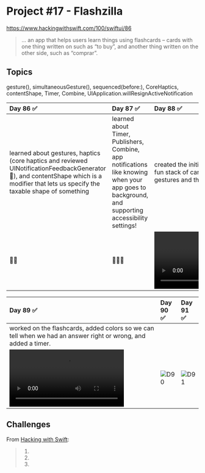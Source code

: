 # Project #17 - Flashzilla

https://www.hackingwithswift.com/100/swiftui/86

> ... an app that helps users learn things using flashcards – cards with one thing written on such as “to buy”, and another thing written on the other side, such as “comprar”. 

## Topics
gesture(), simultaneousGesture(), sequenced(before:), CoreHaptics, contentShape, Timer, Combine, UIApplication.willResignActiveNotification

| Day 86 :white_check_mark: | Day 87 :white_check_mark: | Day 88 :white_check_mark: |
|:--|:--|:--|
| learned about gestures, haptics (core haptics and reviewed UINotificationFeedbackGenerator 🤯), and contentShape which is a modifier that lets us specify the taxable shape of something | learned about Timer, Publishers, Combine, app notifications like knowing when your app goes to background, and supporting  accessibility settings! | created the initial UI for the app. Built a fun stack of cards, added the swipe gestures and the cards text | | | |
| 💆‍♀️ | 🧍🏽‍♀️ | ![D88](Data/D88.mov) | 

| Day 89 :white_check_mark: | Day 90 :white_check_mark: | Day 91 :white_check_mark: |
|:--|:--|:--|
| worked on the flashcards, added colors so we can tell when we had an answer right or wrong, and added a timer. | | |
| ![D89](Data/D89.mov) | ![D90](Data/D90.png) | ![D91](Data/D91.png) |
## Challenges

From [Hacking with Swift]():
>1. 
>2. 
>3. 
